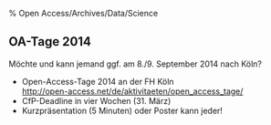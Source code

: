 % Open Access/Archives/Data/Science

## OA-Tage 2014

Möchte und kann jemand ggf. am 8./9. September 2014 nach Köln?

* Open-Access-Tage 2014 an der FH Köln\
  <http://open-access.net/de/aktivitaeten/open_access_tage/>
* CfP-Deadline in vier Wochen (31. März)
* Kurzpräsentation (5 Minuten) oder Poster kann jeder! 

